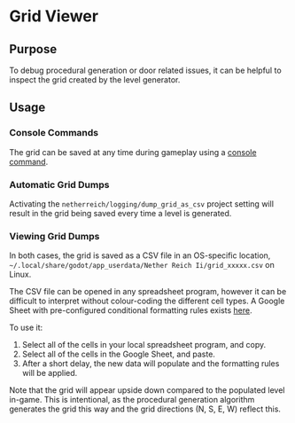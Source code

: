 # Grid Viewer
## Purpose
To debug procedural generation or door related issues, it can be helpful to inspect the grid created by the level generator.

## Usage
### Console Commands
The grid can be saved at any time during gameplay using a [console command](/docs/console.md).

### Automatic Grid Dumps
Activating the `netherreich/logging/dump_grid_as_csv` project setting will result in the grid being saved every time a
level is generated.

### Viewing Grid Dumps
In both cases, the grid is saved as a CSV file in an OS-specific location, ` ~/.local/share/godot/app_userdata/Nether Reich Ii/grid_xxxxx.csv` on Linux.

The CSV file can be opened in any spreadsheet program, however it can be difficult to interpret without colour-coding the different cell types. A Google Sheet with pre-configured conditional formatting rules exists [here](https://docs.google.com/spreadsheets/d/1Uk_OSn4PTtN9dhPavdzCM8VdecXdXatBBYLeS619A88). 

To use it:
1. Select all of the cells in your local spreadsheet program, and copy.
2. Select all of the cells in the Google Sheet, and paste.
3. After a short delay, the new data will populate and the formatting rules will be applied.

Note that the grid will appear upside down compared to the populated level in-game. This is intentional, as the procedural generation algorithm generates the grid this way and the grid directions (N, S, E, W) reflect this.
